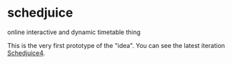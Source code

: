 # schedjuice
online interactive and dynamic timetable thing

This is the very first prototype of the "idea". You can see the latest iteration [Schedjuice4](https://github.com/Ninroot-Eater/schedjuice4).
